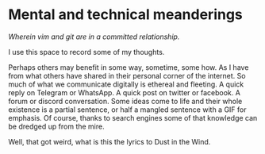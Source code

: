# Mental and technical meanderings 

_Wherein vim and git are in a committed relationship._


I use this space to record some of my thoughts.  

Perhaps others may benefit in some way, sometime, some how.  As I have from what others have shared in their personal corner of the internet.  So much of what we communicate digitally is ethereal and fleeting.  A quick reply on Telegram or WhatsApp.  A quick post on twitter or facebook.  A forum or discord conversation.  Some ideas come to life and their whole existence is a partial sentence, or half a mangled sentence with a GIF for emphasis.  Of course, thanks to search engines some of that knowledge can be dredged up from the mire.  

Well, that got weird, what is this the lyrics to Dust in the Wind.





